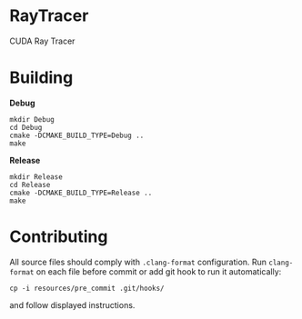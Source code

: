 # RayTracer
CUDA Ray Tracer

# Building

**Debug**
```
mkdir Debug
cd Debug
cmake -DCMAKE_BUILD_TYPE=Debug ..
make
```

**Release**
```
mkdir Release
cd Release
cmake -DCMAKE_BUILD_TYPE=Release ..
make
```

# Contributing
All source files should comply with `.clang-format` configuration.
Run `clang-format` on each file before commit or add git hook to run it automatically:
```
cp -i resources/pre_commit .git/hooks/
```
and follow displayed instructions.
